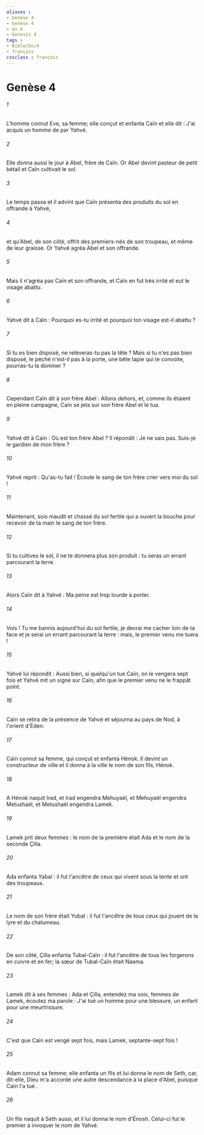 ```yaml
---
aliases : 
- Genèse 4
- Genèse 4
- Gn 4
- Genesis 4
tags : 
- Bible/Gn/4
- français
cssclass : français
---
```


# Genèse 4

###### 1
L'homme connut Eve, sa femme; elle conçut et enfanta Caïn et elle dit : J'ai acquis un homme de par Yahvé. 
###### 2
Elle donna aussi le jour à Abel, frère de Caïn. Or Abel devint pasteur de petit bétail et Caïn cultivait le sol. 
###### 3
Le temps passa et il advint que Caïn présenta des produits du sol en offrande à Yahvé, 
###### 4
et qu'Abel, de son côté, offrit des premiers-nés de son troupeau, et même de leur graisse. Or Yahvé agréa Abel et son offrande. 
###### 5
Mais il n'agréa pas Caïn et son offrande, et Caïn en fut très irrité et eut le visage abattu. 
###### 6
Yahvé dit à Caïn : Pourquoi es-tu irrité et pourquoi ton visage est-il abattu ? 
###### 7
Si tu es bien disposé, ne relèveras-tu pas la tête ? Mais si tu n'es pas bien disposé, le péché n'est-il pas à la porte, une bête tapie qui te convoite, pourras-tu la dominer ? 
###### 8
Cependant Caïn dit à son frère Abel : Allons dehors, et, comme ils étaient en pleine campagne, Caïn se jeta sur son frère Abel et le tua.
###### 9
Yahvé dit à Caïn : Où est ton frère Abel ? Il répondit : Je ne sais pas. Suis-je le gardien de mon frère ? 
###### 10
Yahvé reprit : Qu'as-tu fait ! Écoute le sang de ton frère crier vers moi du sol ! 
###### 11
Maintenant, sois maudit et chassé du sol fertile qui a ouvert la bouche pour recevoir de ta main le sang de ton frère. 
###### 12
Si tu cultives le sol, il ne te donnera plus son produit : tu seras un errant parcourant la terre. 
###### 13
Alors Caïn dit à Yahvé : Ma peine est trop lourde à porter. 
###### 14
Vois ! Tu me bannis aujourd'hui du sol fertile, je devrai me cacher loin de ta face et je serai un errant parcourant la terre : mais, le premier venu me tuera ! 
###### 15
Yahvé lui répondit : Aussi bien, si quelqu'un tue Caïn, on le vengera sept fois et Yahvé mit un signe sur Caïn, afin que le premier venu ne le frappât point. 
###### 16
Caïn se retira de la présence de Yahvé et séjourna au pays de Nod, à l'orient d'Éden.
###### 17
Caïn connut sa femme, qui conçut et enfanta Hénok. Il devint un constructeur de ville et il donna à la ville le nom de son fils, Hénok. 
###### 18
A Hénok naquit Irad, et Irad engendra Mehuyaèl, et Mehuyaèl engendra Metushaèl, et Metushaèl engendra Lamek. 
###### 19
Lamek prit deux femmes : le nom de la première était Ada et le nom de la seconde Çilla. 
###### 20
Ada enfanta Yabal : il fut l'ancêtre de ceux qui vivent sous la tente et ont des troupeaux. 
###### 21
Le nom de son frère était Yubal : il fut l'ancêtre de tous ceux qui jouent de la lyre et du chalumeau. 
###### 22
De son côté, Çilla enfanta Tubal-Caïn : il fut l'ancêtre de tous les forgerons en cuivre et en fer; la sœur de Tubal-Caïn était Naama.
###### 23
Lamek dit à ses femmes : Ada et Çilla, entendez ma voix, femmes de Lamek, écoutez ma parole : J'ai tué un homme pour une blessure, un enfant pour une meurtrissure.
###### 24
C'est que Caïn est vengé sept fois, mais Lamek, septante-sept fois !
###### 25
Adam connut sa femme; elle enfanta un fils et lui donna le nom de Seth, car, dit-elle, Dieu m'a accordé une autre descendance à la place d'Abel, puisque Caïn l'a tué . 
###### 26
Un fils naquit à Seth aussi, et il lui donna le nom d'Énosh. Celui-ci fut le premier à invoquer le nom de Yahvé.

